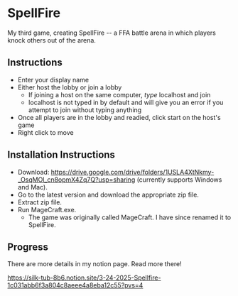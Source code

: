 # SpellFire
My third game, creating SpellFire -- a FFA battle arena in which players knock others out of the arena.

## Instructions
- Enter your display name
- Either host the lobby or join a lobby
  - If joining a host on the same computer, *type* localhost and join
  - localhost is not typed in by default and will give you an error if you attempt to join without typing anything
- Once all players are in the lobby and readied, click start on the host's game
- Right click to move

## Installation Instructions
- Download: https://drive.google.com/drive/folders/1USLA4XtNkmy-_OsqMOl_cn8opmX4Zq7Q?usp=sharing (currently supports Windows and Mac).
- Go to the latest version and download the appropriate zip file.
- Extract zip file.
- Run MageCraft.exe.
  - The game was originally called MageCraft. I have since renamed it to SpellFire.


## Progress
There are more details in my notion page. Read more there!

https://silk-tub-8b6.notion.site/3-24-2025-Spellfire-1c031abb6f3a804c8aeee4a8eba12c55?pvs=4


